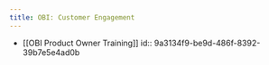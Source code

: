 ```yaml
---
title: OBI: Customer Engagement
---
```


- [[OBI Product Owner Training]]
id:: 9a3134f9-be9d-486f-8392-39b7e5e4ad0b
